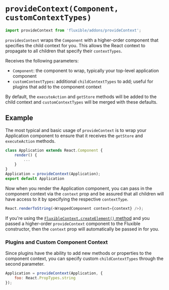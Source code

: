 # `provideContext(Component, customContextTypes)`

```js
import provideContext from 'fluxible/addons/provideContext';
```

`providesContext` wraps the `Component` with a higher-order component that specifies the child context for you. This allows the React context to propagate to all children that specify their `contextTypes`.

Receives the following parameters:

 * `Component`: the component to wrap, typically your top-level application component
 * `customContextTypes`: additional `childContextTypes` to add; useful for plugins that add to the component context

By default, the `executeAction` and `getStore` methods will be added to the child context and `customContextTypes` will be merged with these defaults.

## Example

The most typical and basic usage of `provideContext` is to wrap your Application component to ensure that it receives the `getStore` and `executeAction` methods.

```js
class Application extends React.Component {
    render() {
        ...
    }
}
Application = provideContext(Application);
export default Application
```

Now when you render the Application component, you can pass in the component context via the `context` prop and be assured that all children will have access to it by specifying the respective `contextType`.

```js
React.renderToString(<WrappedComponent context={context} />);
```

If you're using the [`FluxibleContext.createElement()` method](../FluxibleContext.md#createelement-props-) and you passed a higher-order `provideContext` component to the Fluxible constructor, then the `context` prop will automatically be passed in for you.

### Plugins and Custom Component Context

Since plugins have the ability to add new methods or properties to the component context, you can specify custom `childContextTypes` through the second parameter.

```js
Application = provideContext(Application, {
    foo: React.PropTypes.string
});
```
